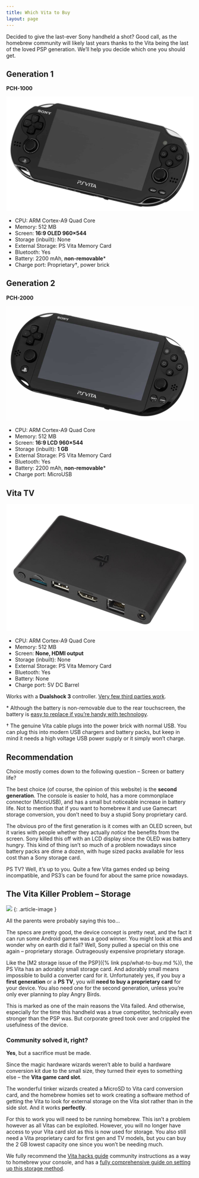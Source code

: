 ```yaml
---
title: Which Vita to Buy
layout: page
---
```


Decided to give the last-ever Sony handheld a shot? Good call, as the homebrew community will likely last years thanks to the Vita being the last of the loved PSP generation. We’ll help you decide which one you should get.

<div class="container rt-columncase">
<div class="row align-items-start">

<div class="col" markdown="1">

## Generation 1

**PCH-1000**

![](/assets/img/PlayStation-Vita-1.jpeg)

* CPU: ARM Cortex-A9 Quad Core
* Memory: 512 MB
* Screen: **16:9 OLED 960×544**
* Storage (inbuilt): None
* External Storage: PS Vita Memory Card
* Bluetooth: Yes
* Battery: 2200 mAh, **non-removable**\*
* Charge port: Proprietary†, power brick

</div><div class="col" markdown="1">

## Generation 2

**PCH-2000**

![](/assets/img/PlayStation-Vita-2.jpeg)

* CPU: ARM Cortex-A9 Quad Core
* Memory: 512 MB
* Screen: **16:9 LCD 960×544**
* Storage (inbuilt): **1 GB**
* External Storage: PS Vita Memory Card
* Bluetooth: Yes
* Battery: 2200 mAh, **non-removable**\*
* Charge port: MicroUSB

</div><div class="col" markdown="1">

## Vita TV

![](/assets/img/PlayStation-TV.jpeg)

* CPU: ARM Cortex-A9 Quad Core
* Memory: 512 MB
* Screen: **None, HDMI output**
* Storage (inbuilt): None
* External Storage: PS Vita Memory Card
* Bluetooth: Yes
* Battery: None
* Charge port: 5V DC Barrel

</div>

</div>
</div>

Works with a **Dualshock 3** controller. [Very few third parties work](https://www.reddit.com/r/VitaTV/comments/4ft7c7/compatible_and_non_3rd_part_controller_list/).

\* Although the battery is non-removable due to the rear touchscreen, the battery is [easy to replace if you’re handy with technology](https://www.ifixit.com/Guide/PlayStation+Vita+Battery+Replacement/7990).

† The genuine Vita cable plugs into the power brick with normal USB. You can plug this into modern USB chargers and battery packs, but keep in mind it needs a high voltage USB power supply or it simply won’t charge.

## Recommendation

Choice mostly comes down to the following question – Screen or battery life?

The best choice (of course, the opinion of this website) is the **second generation**. The console is easier to hold, has a more commonplace connector (MicroUSB), and has a small but noticeable increase in battery life. Not to mention that if you want to homebrew it and use Gamecart storage conversion, you don’t need to buy a stupid Sony proprietary card.

The obvious pro of the first generation is it comes with an OLED screen, but it varies with people whether they actually _notice_ the benefits from the screen. Sony killed this off with an LCD display since the OLED was battery hungry. This kind of thing isn’t so much of a problem nowadays since battery packs are dime a dozen, with huge sized packs available for less cost than a Sony storage card.

PS TV? Well, it’s up to you. Quite a few Vita games ended up being incompatible, and PS3’s can be found for about the same price nowadays.

## The Vita Killer Problem – Storage

![](https://i.imgflip.com/5dwrat.jpg)
{: .article-image }

All the parents were probably saying this too…

The specs are pretty good, the device concept is pretty neat, and the fact it can run some Android games was a good winner. You might look at this and wonder why on earth did it fail? Well, Sony pulled a special on this one again – proprietary storage. Outrageously expensive proprietary storage.

Like the [M2 storage issue of the PSP]({% link psp/what-to-buy.md %}), the PS Vita has an adorably small storage card. And adorably small means impossible to build a converter card for it. Unfortunately yes, if you buy a **first generation** or a **PS TV**, you will **need to buy a proprietary card** for your device. You also need one for the second generation, unless you’re only ever planning to play Angry Birds.

This is marked as one of the main reasons the Vita failed. And otherwise, especially for the time this handheld was a true competitor, technically even stronger than the PSP was. But corporate greed took over and crippled the usefulness of the device.

### Community solved it, right?

**Yes**, but a sacrifice must be made.

Since the magic hardware wizards weren’t able to build a hardware conversion kit due to the small size, they turned their eyes to something else – the **Vita game card slot**.

The wonderful tinker wizards created a MicroSD to Vita card conversion card, and the homebrew homies set to work creating a software method of getting the Vita to look for external storage on the Vita slot rather than in the side slot. And it works **perfectly**.

For this to work you will need to be running homebrew. This isn’t a problem however as all Vitas can be exploited. However, you will no longer have access to your Vita card slot as this is now used for storage. You also still need a Vita proprietary card for first gen and TV models, but you can buy the 2 GB lowest capacity one since you won’t be needing much.

We fully recommend the [Vita hacks guide](https://vita.hacks.guide/) community instructions as a way to homebrew your console, and has a [fully comprehensive guide on setting up this storage method](https://vita.hacks.guide/yamt).
